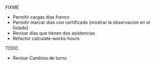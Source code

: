 FIXME

- Permitir cargas dias franco
- Permitir marcar dias con certificado (mostrar la observacion en el listado)
- Revisar días que tienen dos asistencias
- Refactor calculate-works-hours

TODO

- Revisar Cambios de turno

